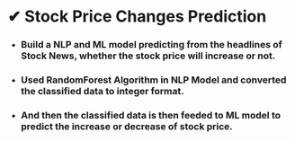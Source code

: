 # ✔ Stock Price Changes Prediction
- ### Build a NLP and ML model predicting from the headlines of Stock News, whether the stock price will increase or not.
- ### Used RandomForest Algorithm in NLP Model and converted the classified data to integer format.
- ### And then the classified data is then feeded to ML model to predict the increase or decrease of stock price. 